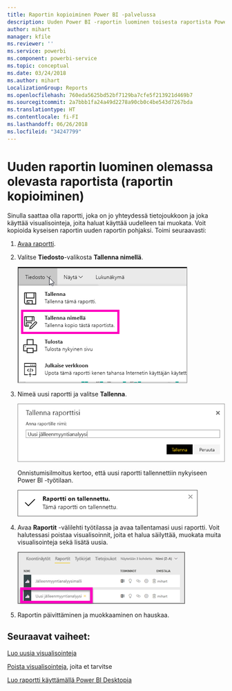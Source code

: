 ```yaml
---
title: Raportin kopioiminen Power BI -palvelussa
description: Uuden Power BI -raportin luominen toisesta raportista Power BI -palvelussa.
author: mihart
manager: kfile
ms.reviewer: ''
ms.service: powerbi
ms.component: powerbi-service
ms.topic: conceptual
ms.date: 03/24/2018
ms.author: mihart
LocalizationGroup: Reports
ms.openlocfilehash: 760eda5625bd52bf7129ba7cfe5f213921d469b7
ms.sourcegitcommit: 2a7bbb1fa24a49d2278a90cb0c4be543d7267bda
ms.translationtype: HT
ms.contentlocale: fi-FI
ms.lasthandoff: 06/26/2018
ms.locfileid: "34247799"
---
```

# <a name="create-a-new-report-from-an-existing-report-copy-a-report"></a>Uuden raportin luominen olemassa olevasta raportista (raportin kopioiminen)
Sinulla saattaa olla raportti, joka on jo yhteydessä tietojoukkoon ja joka käyttää visualisointeja, joita haluat käyttää uudelleen tai muokata.  Voit kopioida kyseisen raportin uuden raportin pohjaksi.  Toimi seuraavasti:

1. [Avaa raportti](service-report-open.md).
2. Valitse **Tiedosto**-valikosta **Tallenna nimellä**.
   
   ![](media/power-bi-report-copy/powerbi-save-as.png)
3. Nimeä uusi raportti ja valitse **Tallenna**.
   
   ![](media/power-bi-report-copy/savereport.png)
   
   Onnistumisilmoitus kertoo, että uusi raportti tallennettiin nykyiseen Power BI -työtilaan.
   
   ![](media/power-bi-report-copy/savesuccess1.png)
4. Avaa **Raportit** -välilehti työtilassa ja avaa tallentamasi uusi raportti. Voit halutessasi poistaa visualisoinnit, joita et halua säilyttää, muokata muita visualisointeja sekä lisätä uusia.
   
   ![](media/power-bi-report-copy/power-bi-workspace.png)
5. Raportin päivittäminen ja muokkaaminen on hauskaa.

## <a name="next-steps"></a>Seuraavat vaiheet:
[Luo uusia visualisointeja](power-bi-report-add-visualizations-ii.md)

[Poista visualisointeja](service-delete.md), joita et tarvitse

[Luo raportti käyttämällä Power BI Desktopia](desktop-report-view.md)
